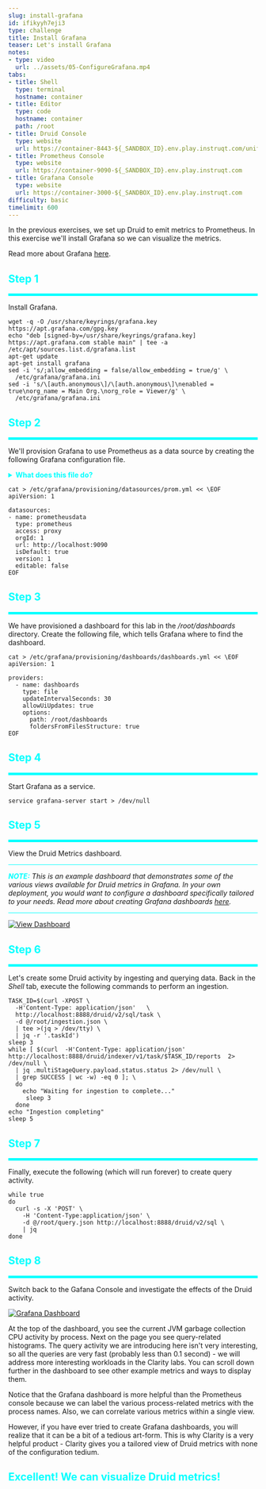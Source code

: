 ```yaml
---
slug: install-grafana
id: ifikyyh7eji3
type: challenge
title: Install Grafana
teaser: Let's install Grafana
notes:
- type: video
  url: ../assets/05-ConfigureGrafana.mp4
tabs:
- title: Shell
  type: terminal
  hostname: container
- title: Editor
  type: code
  hostname: container
  path: /root
- title: Druid Console
  type: website
  url: https://container-8443-${_SANDBOX_ID}.env.play.instruqt.com/unified-console.html
- title: Prometheus Console
  type: website
  url: https://container-9090-${_SANDBOX_ID}.env.play.instruqt.com
- title: Grafana Console
  type: website
  url: https://container-3000-${_SANDBOX_ID}.env.play.instruqt.com
difficulty: basic
timelimit: 600
---
```


In the previous exercises, we set up Druid to emit metrics to Prometheus.
In this exercise we'll install Grafana so we can visualize the metrics.

Read more about Grafana <a href="https://grafana.com/" target="_blank">here</a>.


<h2 style="color:cyan">Step 1</h2><hr style="color:cyan;background-color:cyan;height:5px">

Install Grafana.

```
wget -q -O /usr/share/keyrings/grafana.key https://apt.grafana.com/gpg.key
echo "deb [signed-by=/usr/share/keyrings/grafana.key] https://apt.grafana.com stable main" | tee -a /etc/apt/sources.list.d/grafana.list
apt-get update
apt-get install grafana
sed -i 's/;allow_embedding = false/allow_embedding = true/g' \
  /etc/grafana/grafana.ini
sed -i 's/\[auth.anonymous\]/\[auth.anonymous\]\nenabled = true\norg_name = Main Org.\norg_role = Viewer/g' \
  /etc/grafana/grafana.ini
```

<h2 style="color:cyan">Step 2</h2><hr style="color:cyan;background-color:cyan;height:5px">

We'll provision Grafana to use Prometheus as a data source by creating the following Grafana configuration file.

<details>
  <summary style="color:cyan"><b>What does this file do?</b></summary>
<hr style="background-color:cyan">
Grafana needs to know what data source(s) to use and where to find the data source(s).
In this file, we create a YAML list of data sources with a single entry for Prometheus.
The notable fields in this entry include the <i>type</i> field, which tells Grafana to use the Prometheus protocol for querying the data source, and the <i>url</i> field, which tells Grafana where to talk to the Proemtheus data source.
<br><br>
Grafana will read this configuration file when it starts up and perform queries accordingly.
<br><br>
Alternatively, we could have added the data source using the Grafana console as detailed <a href="https://prometheus.io/docs/visualization/grafana/" target="_blank">here</a>.
<hr style="background-color:cyan">
</details>


```
cat > /etc/grafana/provisioning/datasources/prom.yml << \EOF
apiVersion: 1

datasources:
- name: prometheusdata
  type: prometheus
  access: proxy
  orgId: 1
  url: http://localhost:9090
  isDefault: true
  version: 1
  editable: false
EOF
```

<h2 style="color:cyan">Step 3</h2><hr style="color:cyan;background-color:cyan;height:5px">

We have provisioned a dashboard for this lab in the _/root/dashboards_ directory.
Create the following file, which tells Grafana where to find the dashboard.

```
cat > /etc/grafana/provisioning/dashboards/dashboards.yml << \EOF
apiVersion: 1

providers:
  - name: dashboards
    type: file
    updateIntervalSeconds: 30
    allowUiUpdates: true
    options:
      path: /root/dashboards
      foldersFromFilesStructure: true
EOF
```

<h2 style="color:cyan">Step 4</h2><hr style="color:cyan;background-color:cyan;height:5px">

Start Grafana as a service.

```
service grafana-server start > /dev/null
```

<h2 style="color:cyan">Step 5</h2><hr style="color:cyan;background-color:cyan;height:5px">

View the Druid Metrics dashboard.


<hr style="background-color:cyan">
<p><span style="color:cyan"><strong><em>NOTE:</em></strong></span> <i>This is an example dashboard that demonstrates some of the various views available for Druid metrics in Grafana.
In your own deployment, you would want to configure a dashboard specifically tailored to your needs.
Read more about creating Grafana dashboards <a href="https://grafana.com/docs/grafana/latest/dashboards/build-dashboards/" target="_blank">here</a>.</i></p>
<hr style="background-color:cyan">

<a href="#img-5">
  <img alt="View Dashboard" src="../assets/ViewDashboard.png" />
</a>
<a href="#" class="lightbox" id="img-5">
  <img alt="View Dashboard" src="../assets/ViewDashboard.png" />
</a>


<h2 style="color:cyan">Step 6</h2><hr style="color:cyan;background-color:cyan;height:5px">

Let's create some Druid activity by ingesting and querying data.
Back in the _Shell_ tab, execute the following commands to perform an ingestion.

```
TASK_ID=$(curl -XPOST \
  -H'Content-Type: application/json'   \
  http://localhost:8888/druid/v2/sql/task \
  -d @/root/ingestion.json \
  | tee >(jq > /dev/tty) \
  | jq -r '.taskId')
sleep 3
while [ $(curl  -H'Content-Type: application/json' http://localhost:8888/druid/indexer/v1/task/$TASK_ID/reports  2> /dev/null \
  | jq .multiStageQuery.payload.status.status 2> /dev/null \
  | grep SUCCESS | wc -w) -eq 0 ]; \
  do
    echo "Waiting for ingestion to complete..."
     sleep 3
  done
echo "Ingestion completing"
sleep 5
```

<h2 style="color:cyan">Step 7</h2><hr style="color:cyan;background-color:cyan;height:5px">

Finally, execute the following (which will run forever) to create query activity.

```
while true
do
  curl -s -X 'POST' \
    -H 'Content-Type:application/json' \
    -d @/root/query.json http://localhost:8888/druid/v2/sql \
    | jq
done
```

<h2 style="color:cyan">Step 8</h2><hr style="color:cyan;background-color:cyan;height:5px">

Switch back to the Gafana Console and investigate the effects of the Druid activity.

<a href="#img-8">
  <img alt="Grafana Dashboard" src="../assets/GrafanaDash.png" />
</a>
<a href="#" class="lightbox" id="img-8">
  <img alt="Grafana Dashboard" src="../assets/GrafanaDash.png" />
</a>

At the top of the dashboard, you see the current JVM garbage collection CPU activity by process.
Next on the page you see query-related histograms.
The query activity we are introducing here isn't very interesting, so all the queries are very fast (probably less than 0.1 second) - we will address more interesting workloads in the Clarity labs.
You can scroll down further in the dashboard to see other example metrics and ways to display them.


Notice that the Grafana dashboard is more helpful than the Prometheus console because we can label the various process-related metrics with the process names.
Also, we can correlate various metrics within a single view.


However, if you have ever tried to create Grafana dashboards, you will realize that it can be a bit of a tedious art-form.
This is why Clarity is a very helpful product - Clarity gives you a tailored view of Druid metrics with none of the configuration tedium.

<h2 style="color:cyan">Excellent! We can visualize Druid metrics!</h2>


<style type="text/css" rel="stylesheet">
.lightbox { display: none; position: fixed; justify-content: center; align-items: center; z-index: 999; top: 0; left: 0; right: 0; bottom: 0; padding: 1rem; background: rgba(0, 0, 0, 0.8); }
.lightbox:target { display: flex; }
.lightbox img { max-height: 100% }
.thumbnail:hover {
    position:fixed;
    top:-25px;
    left:-35px;
    width:500px;
    height:auto;
    display:block;
    z-index:999;
}
</style>
